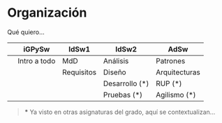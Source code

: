 # Organización

Qué quiero...

||iGPySw|IdSw1|IdSw2|AdSw
|-|-|-|-|-
||Intro a todo  |MdD        |Análisis           |Patrones
||              |Requisitos |Diseño             |Arquitecturas
||              |           |Desarrollo (\*)    |RUP (\*)
||              |           |Pruebas (\*)       |Agilismo (\*)

 > **\*** Ya visto en otras asignaturas del grado, aquí se contextualizan...